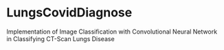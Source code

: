 # LungsCovidDiagnose
Implementation of Image Classification with Convolutional Neural Network in Classifying CT-Scan Lungs Disease
